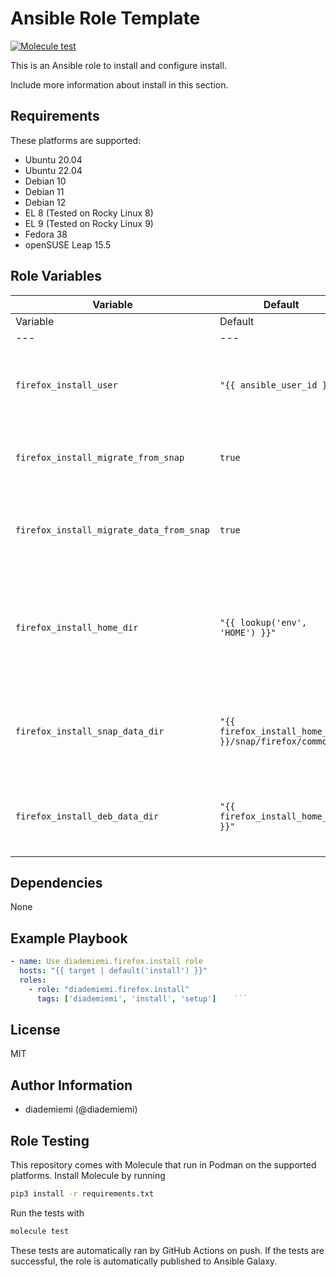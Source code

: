Ansible Role Template
=========

[![Molecule test](https://github.com/diademiemi/ansible_collection_diademiemi.firefox/actions/workflows/ansible-role-install.yml/badge.svg)](https://github.com/diademiemi/ansible_collection_diademiemi.firefox/actions/workflows/ansible-role-install.yml)

This is an Ansible role to install and configure install.

Include more information about install in this section.

Requirements
------------
These platforms are supported:
- Ubuntu 20.04
- Ubuntu 22.04
- Debian 10
- Debian 11
- Debian 12
- EL 8 (Tested on Rocky Linux 8)
- EL 9 (Tested on Rocky Linux 9)
- Fedora 38
- openSUSE Leap 15.5

<!--
- List hardware requirements here  
-->

Role Variables
--------------

Variable | Default | Description
--- | --- | ---
Variable | Default | Description
---|---|---
`firefox_install_user` | `"{{ ansible_user_id }}"` | User for the Firefox installation, defaults to the Ansible user ID.
`firefox_install_migrate_from_snap` | `true` | Whether to migrate Firefox from a snap installation.
`firefox_install_migrate_data_from_snap` | `true` | Whether to migrate data from the snap installation of Firefox.
`firefox_install_home_dir` | `"{{ lookup('env', 'HOME') }}"` | Home directory for the Firefox installation, defaults to the user's HOME environment variable.
`firefox_install_snap_data_dir` | `"{{ firefox_install_home_dir }}/snap/firefox/common"` | Directory for Firefox snap data, located under the home directory.
`firefox_install_deb_data_dir` | `"{{ firefox_install_home_dir }}"` | Directory for Firefox DEB data, defaults to the home directory.

Dependencies
------------
<!-- List dependencies on other roles or criteria -->
None

Example Playbook
----------------

```yaml
- name: Use diademiemi.firefox.install role
  hosts: "{{ target | default('install') }}"
  roles:
    - role: "diademiemi.firefox.install"
      tags: ['diademiemi', 'install', 'setup']    ```

```

License
-------

MIT

Author Information
------------------

- diademiemi (@diademiemi)

Role Testing
------------

This repository comes with Molecule that run in Podman on the supported platforms.
Install Molecule by running

```bash
pip3 install -r requirements.txt
```

Run the tests with

```bash
molecule test
```

These tests are automatically ran by GitHub Actions on push. If the tests are successful, the role is automatically published to Ansible Galaxy.
